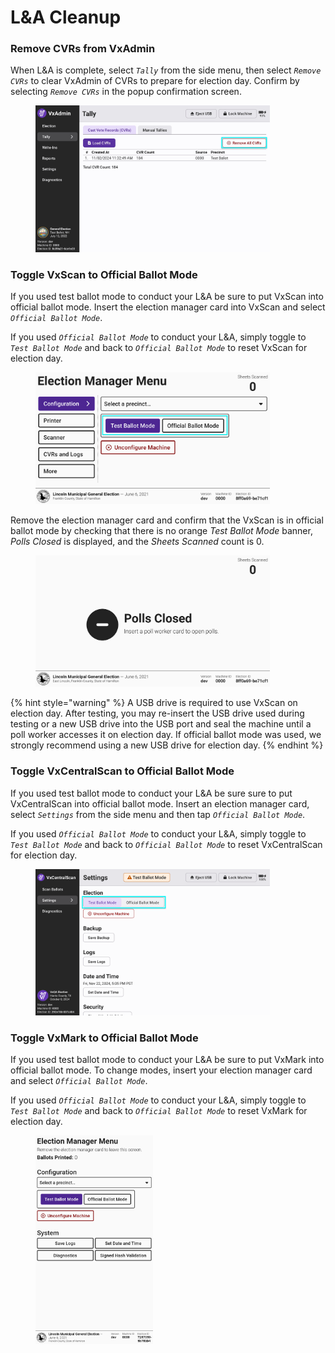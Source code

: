 # L\&A Cleanup

### Remove CVRs from VxAdmin

When L\&A is complete, select _`Tally`_ from the side menu, then select _`Remove CVRs`_ to clear VxAdmin of CVRs to prepare for election day. Confirm by selecting _`Remove CVRs`_ in the popup confirmation screen.

<figure><img src="../.gitbook/assets/tally-screen-with-cvrs-remove-cvrs.jpg" alt="" width="375"><figcaption></figcaption></figure>

### Toggle VxScan to Official Ballot Mode

If you used test ballot mode to conduct your L\&A be sure to put VxScan into official ballot mode. Insert the election manager card into VxScan and select _`Official Ballot Mode`_.

If you used _`Official Ballot Mode`_ to conduct your L\&A, simply toggle to _`Test Ballot Mode`_ and back to _`Official Ballot Mode`_ to reset VxScan for election day.

<figure><img src="../.gitbook/assets/election-manager-settings copy.png" alt="" width="375"><figcaption></figcaption></figure>

Remove the election manager card and confirm that the VxScan is in official ballot mode by checking that there is no orange _Test Ballot Mode_ banner, _Polls Closed_ is displayed, and the _Sheets Scanned_ count is 0.

<figure><img src="../.gitbook/assets/polls-closed.png" alt="" width="375"><figcaption></figcaption></figure>

{% hint style="warning" %}
A USB drive is required to use VxScan on election day. After testing, you may re-insert the USB drive used during testing or a new USB drive into the USB port and seal the machine until a poll worker accesses it on election day. If official ballot mode was used, we strongly recommend using a new USB drive for election day.&#x20;
{% endhint %}

### Toggle VxCentralScan to Official Ballot Mode

If you used test ballot mode to conduct your L\&A be sure sure to put VxCentralScan into official ballot mode. Insert an election manager card, select _`Settings`_ from the side menu and then tap _`Official Ballot Mode`_.

If you used _`Official Ballot Mode`_ to conduct your L\&A, simply toggle to _`Test Ballot Mode`_ and back to _`Official Ballot Mode`_ to reset VxCentralScan for election day.

<figure><img src="../.gitbook/assets/cs-settings-2 copy 4 (1).png" alt="" width="375"><figcaption></figcaption></figure>

### Toggle VxMark to Official Ballot Mode

If you used test ballot mode to conduct your L\&A be sure to put VxMark into official ballot mode. To change modes, insert your election manager card and select _`Official Ballot Mode`_.

If you used _`Official Ballot Mode`_ to conduct your L\&A, simply toggle to _`Test Ballot Mode`_ and back to _`Official Ballot Mode`_ to reset VxMark for election day.

<figure><img src="../.gitbook/assets/vxmark-config (1).png" alt="" width="188"><figcaption></figcaption></figure>
